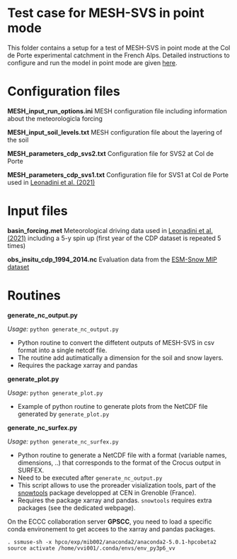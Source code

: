 # Test case for MESH-SVS in point mode

This folder contains a setup for a test of MESH-SVS in  point mode at the Col de Porte experimental catchment in the French Alps. Detailed instructions to configure and run the model in point mode are given [here](https://wiki.usask.ca/pages/viewpage.action?pageId=1716094475). 

# Configuration files

**MESH_input_run_options.ini**  MESH configuration file including information about the meteorologicla forcing

**MESH_input_soil_levels.txt** MESH configuration file about the layering of the soil 

**MESH_parameters_cdp_svs2.txt** Configuration file for SVS2 at Col de Porte 

**MESH_parameters_cdp_svs1.txt** Configuration file for SVS1 at Col de Porte used in [Leonadini et al. (2021)](https://journals.ametsoc.org/view/journals/hydr/aop/JHM-D-20-0249.1/JHM-D-20-0249.1.xml) 

# Input files 

**basin_forcing.met** Meteorological driving data used in [Leonadini et al. (2021)](https://journals.ametsoc.org/view/journals/hydr/aop/JHM-D-20-0249.1/JHM-D-20-0249.1.xml) including a 5-y spin up (first year of the CDP dataset is repeated 5 times) 

**obs_insitu_cdp_1994_2014.nc** Evaluation data from the [ESM-Snow MIP dataset](https://doi.pangaea.de/10.1594/PANGAEA.897575)

# Routines 


**generate_nc_output.py**

*Usage:* `python generate_nc_output.py`

* Python routine to convert the diffetent outputs of MESH-SVS in csv format into a single netcdf file. 
* The routine add autimatically a dimension for the soil and snow layers. 
* Requires the package xarray and pandas

**generate_plot.py**

*Usage:* `python generate_plot.py`

* Example of python routine to generate plots from the NetCDF file generated by `generate_plot.py`


**generate_nc_surfex.py**

*Usage:* `python generate_nc_surfex.py`

* Python routine to generate a NetCDF file with a format (variable names, dimensions, ..) that corresponds to the format of the Crocus output in SURFEX. 
* Need to be executed after `generate_nc_output.py`
* This script allows to use the proreader visialization tools, part of the [snowtools](https://opensource.umr-cnrm.fr/projects/snowtools_git/wiki/Graphical_User_Interface) package developped at CEN in Grenoble (France). 
* Requires the package xarray and pandas. `snowtools` requires extra packages (see the dedicated webpage). 


On the ECCC collaboration server **GPSCC**, you need to load a specific conda environement to get accees to the xarray and pandas packages. 

```
. ssmuse-sh -x hpco/exp/mib002/anaconda2/anaconda2-5.0.1-hpcobeta2
source activate /home/vvi001/.conda/envs/env_py3p6_vv
```

